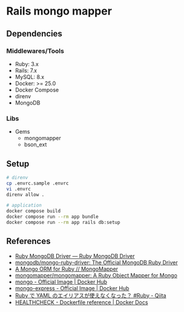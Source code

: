 # Rails mongo mapper

## Dependencies

### Middlewares/Tools

- Ruby: 3.x
- Rails: 7.x
- MySQL: 8.x
- Docker: >= 25.0
- Docker Compose
- direnv
- MongoDB

### Libs

- Gems
  - mongomapper
  - bson_ext

## Setup

```sh
# direnv
cp .envrc.sample .envrc
vi .envrc
direnv allow .

# application
docker compose build
docker compose run --rm app bundle
docker compose run --rm app rails db:setup
```

## References

- [Ruby MongoDB Driver — Ruby MongoDB Driver](https://www.mongodb.com/docs/ruby-driver/current/)
- [mongodb/mongo-ruby-driver: The Official MongoDB Ruby Driver](https://github.com/mongodb/mongo-ruby-driver/tree/master)
- [A Mongo ORM for Ruby // MongoMapper](https://mongomapper.com/)
- [mongomapper/mongomapper: A Ruby Object Mapper for Mongo](https://github.com/mongomapper/mongomapper/)
- [mongo - Official Image | Docker Hub](https://hub.docker.com/_/mongo)
- [mongo-express - Official Image | Docker Hub](https://hub.docker.com/_/mongo-express)
- [Ruby で YAML のエイリアスが使えなくなった？ #Ruby - Qiita](https://qiita.com/scivola/items/da2e4687726fb20953c0)
- [HEALTHCHECK - Dockerfile reference | Docker Docs](https://docs.docker.com/reference/dockerfile/#healthcheck)
